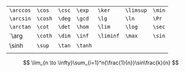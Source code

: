 
|           |         |        |         |           |           |        |
| --------- | ------- | ------ | ------- | --------- | --------- | ------ |
| `\arccos` | `\cos`  | `\csc` | `\exp`  | `\ker`    | `\limsup` | `\min` |
| `\arcsin` | `\cosh` | `\deg` | `\gcd`  | `\lg`     | `\ln`     | `\Pr`  |
| `\arctan` | `\cot`  | `\det` | `\hom`  | `\lim`    | `\log`    | `\sec` |
| `\arg     | `\coth` | `\dim` | `\inf`  | `\liminf` | `\max`    | `\sin` |
| \sinh     | `\sup`  | `\tan` | `\tanh` |           |           |        |
|           |         |        |         |           |           |        |


$$
\lim_{n \to \infty}\sum_{i=1}^n{\frac{1}{n}}\sin\frac{k}{n}
$$
